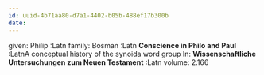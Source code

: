 ```yaml
---
id: uuid-4b71aa80-d7a1-4402-b05b-488ef17b300b
date: 
---
```


given: Philip :Latn
family: Bosman :Latn
**Conscience in Philo and Paul** :LatnA conceptual history of the synoida word group
In: 
**Wissenschaftliche Untersuchungen zum Neuen Testament** :Latn
volume: 2.166